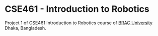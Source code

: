 # CSE461 - Introduction to Robotics

Project 1 of CSE461 Introduction to Robotics course of [BRAC University](https://www.bracu.ac.bd/) Dhaka, Bangladesh.